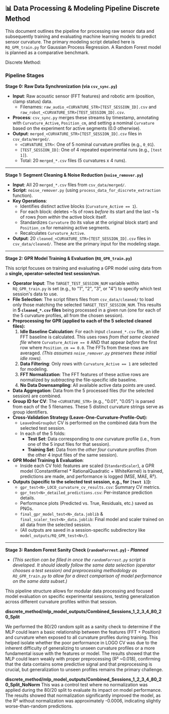 ## 📊 Data Processing & Modeling Pipeline Discrete Method

This document outlines the pipeline for processing raw sensor data and subsequently training and evaluating machine learning models to predict sensor curvature. The primary modeling script detailed here is `RQ_GPR_train.py` for Gaussian Process Regression. A Random Forest model is planned as a comparative benchmark.

Discrete Method:

### Pipeline Stages

**Stage 0: Raw Data Synchronization (via `csv_sync.py`)**
* **Input**: Raw acoustic sensor (FFT features) and robotic arm (position, clamp status) data.
    * Filenames: `raw_audio_<CURVATURE_STR>[TEST_SESSION_ID].csv` and `raw_robot_<CURVATURE_STR>[TEST_SESSION_ID].csv`.
* **Process**: `csv_sync.py` merges these streams by timestamp, annotating with `Curvature_Active`, `Position_cm`, and setting a nominal `Curvature` based on the experiment for active segments (0.0 otherwise).
* **Output**: `merged_<CURVATURE_STR>[TEST_SESSION_ID].csv` files in `csv_data/merged/`.
    * `<CURVATURE_STR>`: One of 5 nominal curvature profiles (e.g., `0_01`).
    * `[TEST_SESSION_ID]`: One of 4 repeated experimental runs (e.g., `[test 1]`).
    * Total: 20 `merged_*.csv` files (5 curvatures x 4 runs).

---

**Stage 1: Segment Cleaning & Noise Reduction (`noise_remover.py`)**
* **Input**: All 20 `merged_*.csv` files from `csv_data/merged/`.
* **Script**: `noise_remover.py` (using `process_data_for_discrete_extraction` function).
* **Key Operations**:
    * Identifies distinct active blocks (`Curvature_Active == 1`).
    * For each block: deletes ~1s of rows *before* its start and the last ~1s of rows *from within* the active block itself.
    * Standardizes `Curvature` (to its value at the original block start) and `Position_cm` for remaining active segments.
    * Recalculates `Curvature_Active`.
* **Output**: 20 `cleaned_<CURVATURE_STR>[TEST_SESSION_ID].csv` files in `csv_data/cleaned/`. These are the primary input for the modeling stage.

---

**Stage 2: GPR Model Training & Evaluation (`RQ_GPR_train.py`)**

This script focuses on training and evaluating a GPR model using data from a **single, operator-selected test session/run**.

* **Operator Input**: The `TARGET_TEST_SESSION_NUM` variable within `RQ_GPR_train.py` is set (e.g., to "1", "2", "3", or "4") to specify which test session's data to use.
* **File Selection**: The script filters files from `csv_data/cleaned/` to load only those matching the selected `TARGET_TEST_SESSION_NUM`. This results in **5 `cleaned_*.csv` files** being processed in a given run (one for each of the 5 curvature profiles, all from the chosen session).
* **Preprocessing for GPR (applied to each of the 5 selected cleaned files):**
    1.  **Idle Baseline Calculation**: For each input `cleaned_*.csv` file, an idle FFT baseline is calculated. This uses rows *from that same cleaned file* where `Curvature_Active == 0` AND that appear *before* the first row where `Position_cm == 0.0`. The FFTs from these rows are averaged. *(This assumes `noise_remover.py` preserves these initial idle rows).*
    2.  **Data Filtering**: Only rows with `Curvature_Active == 1` are selected for modeling.
    3.  **FFT Normalization**: The FFT features of these active rows are normalized by *subtracting* the file-specific idle baseline.
    4.  **No Data Downsampling**: All available active data points are used.
* **Data Aggregation**: Data from the 5 processed files (for the selected session) are combined.
* **Group ID for CV**: The `<CURVATURE_STR>` (e.g., "0.01", "0.05") is parsed from each of the 5 filenames. These 5 distinct curvature strings serve as group identifiers.
* **Cross-Validation Strategy (Leave-One-Curvature-Profile-Out):**
    * `LeaveOneGroupOut` CV is performed on the combined data from the selected test session.
    * In each of the 5 folds:
        * **Test Set**: Data corresponding to *one* curvature profile (i.e., from one of the 5 input files for that session).
        * **Training Set**: Data from the *other four* curvature profiles (from the other 4 input files of the same session).
* **GPR Model Training & Evaluation**:
    * Inside each CV fold: features are scaled (`StandardScaler`), a GPR model (ConstantKernel * RationalQuadratic + WhiteKernel) is trained, predictions are made, and performance is logged (MSE, MAE, R²).
* **Outputs (specific to the selected test session, e.g., for `[test 1]`):**
    * `gpr_test<N>_LOCO_curvature_cv_results.csv`: Summary CV metrics.
    * `gpr_test<N>_detailed_predictions.csv`: Per-instance prediction details.
    * Performance plots (Predicted vs. True, Residuals, etc.) saved as PNGs.
    * `final_gpr_model_test<N>_data.joblib` & `final_scaler_test<N>_data.joblib`: Final model and scaler trained on all data from the selected session.
    * (All outputs are saved in a session-specific subdirectory like `model_outputs/RQ_GPR_test<N>/`).

---

**Stage 3: Random Forest Sanity Check (`randomForrest.py`) - *Planned***

* *(This section can be filled in once the `randomForrest.py` script is developed. It should ideally follow the same data selection (operator chooses a test session) and preprocessing methodology as `RQ_GPR_train.py` to allow for a direct comparison of model performance on the same data subset.)*

This pipeline structure allows for modular data processing and focused model evaluation on specific experimental sessions, testing generalization across different curvature profiles within that session.




**discrete_method/mlp_model_outputs/Combined_Sessions_1_2_3_4_80_20_Split**

We performed the 80/20 random split as a sanity check to determine if the MLP could learn a basic relationship between the features (FFT + Position) and curvature when exposed to all curvature profiles during training. This helped isolate whether the poor performance in LOGO CV was due to the inherent difficulty of generalizing to unseen curvature profiles or a more fundamental issue with the features or model. The results showed that the MLP could learn weakly with proper preprocessing (R² ~0.018), confirming that the data contains some predictive signal and that preprocessing is crucial, but generalization to unseen profiles remains the primary challenge.

**discrete_method/mlp_model_outputs/Combined_Sessions_1_2_3_4_80_20_Split_NoNorm**
This was a control test where no normalization was applied during the 80/20 split to evaluate its impact on model performance. The results showed that normalization significantly improved the model, as the R² without normalization was approximately -0.0006, indicating slightly worse-than-random predictions.

